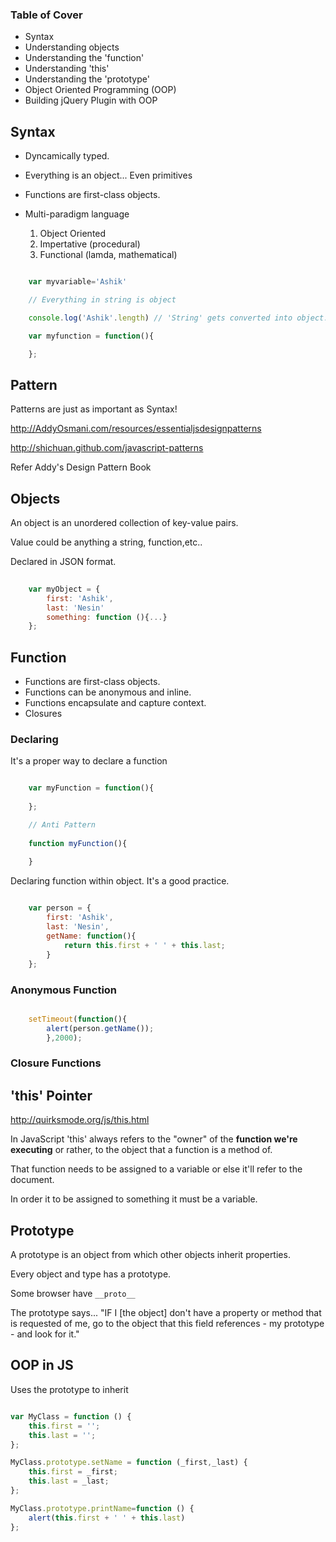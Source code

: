 ### Table of Cover

-	Syntax
-	Understanding objects
-	Understanding the 'function'
-	Understanding 'this'
-	Understanding the 'prototype'
-	Object Oriented Programming (OOP)
-	Building jQuery Plugin with OOP

## Syntax

-	Dyncamically typed.
-	Everything is an object... Even primitives
-	Functions are first-class objects.
-	Multi-paradigm language

	1. Object Oriented
	2. Impertative (procedural)
	3. Functional (lamda, mathematical)


```js

	var myvariable='Ashik'

	// Everything in string is object

	console.log('Ashik'.length) // 'String' gets converted into object.

	var myfunction = function(){

	};

```

## Pattern

Patterns are just as important as Syntax!

http://AddyOsmani.com/resources/essentialjsdesignpatterns

http://shichuan.github.com/javascript-patterns

Refer Addy's Design Pattern Book

## Objects

An object is an unordered collection of key-value pairs.

Value could be anything a string, function,etc..

Declared in JSON format.

```js
	
	var myObject = {
		first: 'Ashik',
		last: 'Nesin'
		something: function (){...}
	};

```
## Function

-	Functions are first-class objects.
-	Functions can be anonymous and inline.
-	Functions encapsulate and capture context.
-	Closures

### Declaring

It's a proper way to declare a function

```js

	var myFunction = function(){
		
	};

	// Anti Pattern
		
	function myFunction(){

	}

```

Declaring function within object. It's a good practice.

```js
	
	var person = {
		first: 'Ashik',
		last: 'Nesin',
		getName: function(){
			return this.first + ' ' + this.last;
		}
	};


```

### Anonymous Function

```js

	setTimeout(function(){
		alert(person.getName());
		},2000);
```

### Closure Functions


## 'this' Pointer

http://quirksmode.org/js/this.html

In JavaScript 'this' always refers to the "owner" of the **function we're executing** or rather, to the object that a function is a method of.

That function needs to be assigned to a variable or else it'll refer to the document.

In order it to be assigned to something it must be a variable.

## Prototype

A prototype is an object from which other objects inherit properties.

Every object and type has a prototype.

Some browser have `__proto__`

The prototype says... "IF I [the object] don't have a property or method that is requested of me, go to the object that this field references - my prototype - and look for it."

## OOP in JS

Uses the prototype to inherit


```js

var MyClass = function () {
	this.first = '';
	this.last = '';
};

MyClass.prototype.setName = function (_first,_last) {
	this.first = _first;
	this.last = _last;
};

MyClass.prototype.printName=function () {
	alert(this.first + ' ' + this.last)
};

```
